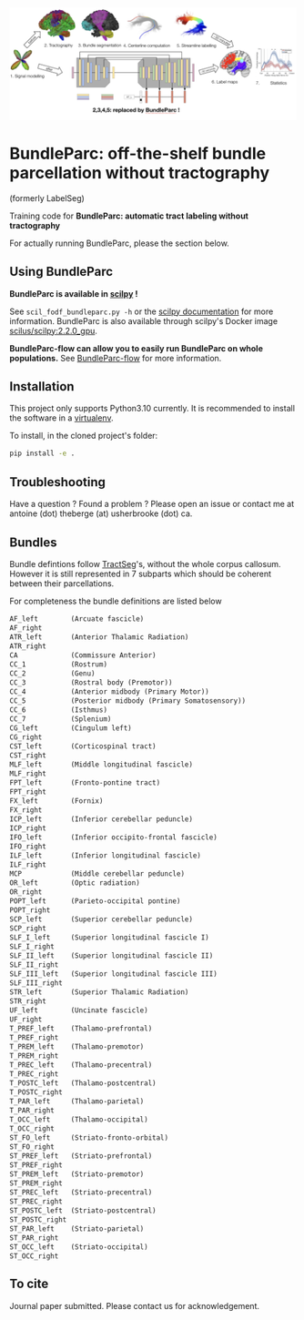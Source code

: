 ![BundleParc](header.png)

# BundleParc: off-the-shelf bundle parcellation without tractography

(formerly LabelSeg)

Training code for __BundleParc: automatic tract labeling without tractography__

For actually running BundleParc, please the section below.

## Using BundleParc

__BundleParc is available in [scilpy](https://github.com/scilus/scilpy) !__

See `scil_fodf_bundleparc.py -h` or the [scilpy documentation](https://scilpy.readthedocs.io/en/latest/scripts/scil_fodf_bundleparc.html) for more information. BundleParc is also available through scilpy's Docker image [scilus/scilpy:2.2.0_gpu](https://hub.docker.com/r/scilus/scilpy).

__BundleParc-flow can allow you to easily run BundleParc on whole populations.__
See [BundleParc-flow](https://github.com/scil-vital/BundleParc-flow) for more information.

## Installation

This project only supports Python3.10 currently. It is recommended to install the software in a [virtualenv](https://virtualenv.pypa.io/en/latest/).

To install, in the cloned project's folder:

```bash
pip install -e .
```

## Troubleshooting

 Have a question ? Found a problem ? Please open an issue or contact me at antoine (dot) theberge (at) usherbrooke (dot) ca.

## Bundles

Bundle defintions follow [TractSeg](https://github.com/MIC-DKFZ/TractSeg)'s, without the whole corpus callosum. However it is still represented in 7 subparts which should be coherent between their parcellations.

For completeness the bundle definitions are listed below

```
AF_left        (Arcuate fascicle)
AF_right
ATR_left       (Anterior Thalamic Radiation)
ATR_right
CA             (Commissure Anterior)
CC_1           (Rostrum)
CC_2           (Genu)
CC_3           (Rostral body (Premotor))
CC_4           (Anterior midbody (Primary Motor))
CC_5           (Posterior midbody (Primary Somatosensory))
CC_6           (Isthmus)
CC_7           (Splenium)
CG_left        (Cingulum left)
CG_right   
CST_left       (Corticospinal tract)
CST_right 
MLF_left       (Middle longitudinal fascicle)
MLF_right
FPT_left       (Fronto-pontine tract)
FPT_right 
FX_left        (Fornix)
FX_right
ICP_left       (Inferior cerebellar peduncle)
ICP_right 
IFO_left       (Inferior occipito-frontal fascicle) 
IFO_right
ILF_left       (Inferior longitudinal fascicle) 
ILF_right 
MCP            (Middle cerebellar peduncle)
OR_left        (Optic radiation) 
OR_right
POPT_left      (Parieto‐occipital pontine)
POPT_right 
SCP_left       (Superior cerebellar peduncle)
SCP_right 
SLF_I_left     (Superior longitudinal fascicle I)
SLF_I_right 
SLF_II_left    (Superior longitudinal fascicle II)
SLF_II_right
SLF_III_left   (Superior longitudinal fascicle III)
SLF_III_right 
STR_left       (Superior Thalamic Radiation)
STR_right 
UF_left        (Uncinate fascicle) 
UF_right 
T_PREF_left    (Thalamo-prefrontal)
T_PREF_right 
T_PREM_left    (Thalamo-premotor)
T_PREM_right 
T_PREC_left    (Thalamo-precentral)
T_PREC_right 
T_POSTC_left   (Thalamo-postcentral)
T_POSTC_right 
T_PAR_left     (Thalamo-parietal)
T_PAR_right 
T_OCC_left     (Thalamo-occipital)
T_OCC_right 
ST_FO_left     (Striato-fronto-orbital)
ST_FO_right 
ST_PREF_left   (Striato-prefrontal)
ST_PREF_right 
ST_PREM_left   (Striato-premotor)
ST_PREM_right 
ST_PREC_left   (Striato-precentral)
ST_PREC_right 
ST_POSTC_left  (Striato-postcentral)
ST_POSTC_right
ST_PAR_left    (Striato-parietal)
ST_PAR_right 
ST_OCC_left    (Striato-occipital)
ST_OCC_right
```

## To cite

Journal paper submitted. Please contact us for acknowledgement.
